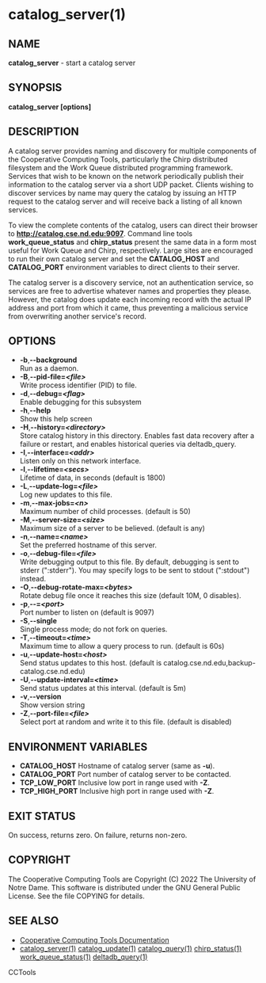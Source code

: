 






















# catalog_server(1)

## NAME
**catalog_server** - start a catalog server

## SYNOPSIS
**catalog_server [options]**

## DESCRIPTION


A catalog server provides naming and discovery for multiple components
of the Cooperative Computing Tools, particularly the Chirp distributed
filesystem and the Work Queue distributed programming framework.
Services that wish to be known on the network periodically publish
their information to the catalog server via a short UDP packet.
Clients wishing to discover services by name may query the catalog
by issuing an HTTP request to the catalog server and will receive
back a listing of all known services.


To view the complete contents of the catalog, users can direct
their browser to **http://catalog.cse.nd.edu:9097**.  Command line tools
**work_queue_status** and **chirp_status** present the same data in
a form most useful for Work Queue and Chirp, respectively.
Large sites are encouraged
to run their own catalog server and set the **CATALOG_HOST**
and **CATALOG_PORT** environment variables to direct clients to their server.


The catalog server is a discovery service, not an authentication service,
so services are free to advertise whatever names and properties they please.
However, the catalog does update each incoming record with the actual IP address
and port from which it came, thus preventing a malicious service from
overwriting another service's record.

## OPTIONS


- **-b**,**--background**<br />Run as a daemon.
- **-B**,**--pid-file=_&lt;file&gt;_**<br />Write process identifier (PID) to file.
- **-d**,**--debug=_&lt;flag&gt;_**<br />Enable debugging for this subsystem
- **-h**,**--help**<br />Show this help screen
- **-H**,**--history=_&lt;directory&gt;_**<br /> Store catalog history in this directory.  Enables fast data recovery after a failure or restart, and enables historical queries via deltadb_query.
- **-I**,**--interface=_&lt;addr&gt;_**<br />Listen only on this network interface.
- **-l**,**--lifetime=_&lt;secs&gt;_**<br />Lifetime of data, in seconds (default is 1800)
- **-L**,**--update-log=_&lt;file&gt;_**<br />Log new updates to this file.
- **-m**,**--max-jobs=_&lt;n&gt;_**<br />Maximum number of child processes.  (default is 50)
- **-M**,**--server-size=_&lt;size&gt;_**<br />Maximum size of a server to be believed.  (default is any)
- **-n**,**--name=_&lt;name&gt;_**<br />Set the preferred hostname of this server.
- **-o**,**--debug-file=_&lt;file&gt;_**<br />Write debugging output to this file. By default, debugging is sent to stderr (":stderr"). You may specify logs to be sent to stdout (":stdout") instead.
- **-O**,**--debug-rotate-max=_&lt;bytes&gt;_**<br />Rotate debug file once it reaches this size (default 10M, 0 disables).
- **-p**,**--=_&lt;port&gt;_**<br />Port number to listen on (default is 9097)
- **-S**,**--single**<br />Single process mode; do not fork on queries.
- **-T**,**--timeout=_&lt;time&gt;_**<br />Maximum time to allow a query process to run.  (default is 60s)
- **-u**,**--update-host=_&lt;host&gt;_**<br />Send status updates to this host. (default is catalog.cse.nd.edu,backup-catalog.cse.nd.edu)
- **-U**,**--update-interval=_&lt;time&gt;_**<br />Send status updates at this interval. (default is 5m)
- **-v**,**--version**<br />Show version string
- **-Z**,**--port-file=_&lt;file&gt;_**<br />Select port at random and write it to this file.  (default is disabled)


## ENVIRONMENT VARIABLES


- **CATALOG_HOST** Hostname of catalog server (same as **-u**).
- **CATALOG_PORT** Port number of catalog server to be contacted.
- **TCP_LOW_PORT** Inclusive low port in range used with **-Z**.
- **TCP_HIGH_PORT** Inclusive high port in range used with **-Z**.


## EXIT STATUS
On success, returns zero.  On failure, returns non-zero.

## COPYRIGHT
The Cooperative Computing Tools are Copyright (C) 2022 The University of Notre Dame.  This software is distributed under the GNU General Public License.  See the file COPYING for details.

## SEE ALSO

- [Cooperative Computing Tools Documentation]("../index.html")
- [catalog_server(1)](catalog_server.md)  [catalog_update(1)](catalog_update.md)  [catalog_query(1)](catalog_query.md)  [chirp_status(1)](chirp_status.md)  [work_queue_status(1)](work_queue_status.md)   [deltadb_query(1)](deltadb_query.md)


CCTools
